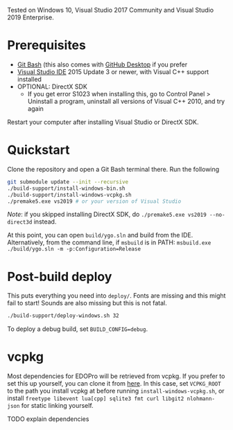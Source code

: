 Tested on Windows 10, Visual Studio 2017 Community and Visual Studio 2019 Enterprise.

# Prerequisites
- [Git Bash](https://git-scm.com/download/win) (this also comes with [GitHub Desktop](https://desktop.github.com/) if you prefer
- [Visual Studio IDE](https://visualstudio.microsoft.com/vs/) 2015 Update 3 or newer, with Visual C++ support installed
- OPTIONAL: DirectX SDK
  - If you get error S1023 when installing this, go to Control Panel > Uninstall a program, uninstall all versions of Visual C++ 2010, and try again

Restart your computer after installing Visual Studio or DirectX SDK.

# Quickstart
Clone the repository and open a Git Bash terminal there. Run the following
```bash
git submodule update --init --recursive
./build-support/install-windows-bin.sh
./build-support/install-windows-vcpkg.sh
./premake5.exe vs2019 # or your version of Visual Studio
```
*Note*: if you skipped installing DirectX SDK, do `./premake5.exe vs2019 --no-direct3d` instead.

At this point, you can open `build/ygo.sln` and build from the IDE. Alternatively, from the command line, if `msbuild` is in PATH: `msbuild.exe ./build/ygo.sln -m -p:Configuration=Release`

# Post-build deploy
This puts everything you need into `deploy/`. Fonts are missing and this might fail to start! Sounds are also missing but this is not fatal.
```bash
./build-support/deploy-windows.sh 32
```
To deploy a debug build, set `BUILD_CONFIG=debug`.

# vcpkg
Most dependencies for EDOPro will be retrieved from vcpkg. If you prefer to set this up yourself, you can clone it from [here](https://github.com/microsoft/vcpkg). In this case, set `VCPKG_ROOT` to the path you install vcpkg at before running `install-windows-vcpkg.sh`, or install `freetype libevent lua[cpp] sqlite3 fmt curl libgit2 nlohmann-json` for static linking yourself.

TODO explain dependencies

